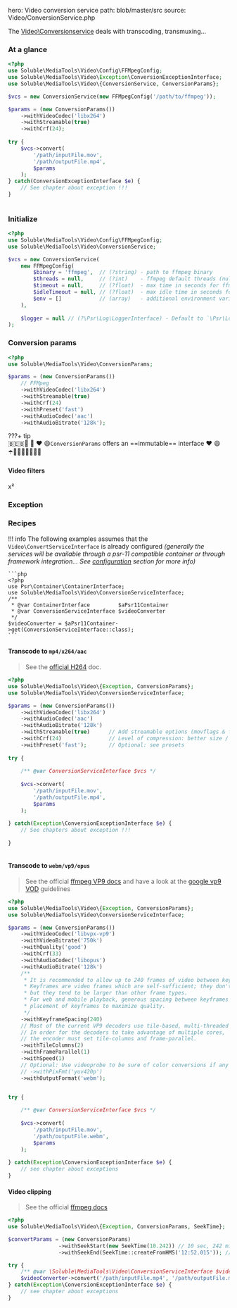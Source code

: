 hero: Video conversion service
path: blob/master/src
source: Video/ConversionService.php

The [Video\Conversionservice]() deals with transcoding, transmuxing...

### At a glance

```php
<?php
use Soluble\MediaTools\Video\Config\FFMpegConfig;
use Soluble\MediaTools\Video\Exception\ConversionExceptionInterface;
use Soluble\MediaTools\Video\{ConversionService, ConversionParams};

$vcs = new ConversionService(new FFMpegConfig('/path/to/ffmpeg'));

$params = (new ConversionParams())
    ->withVideoCodec('libx264')
    ->withStreamable(true)       
    ->withCrf(24);                  
    
try {    
    $vcs->convert(
        '/path/inputFile.mov', 
        '/path/outputFile.mp4', 
        $params
    );    
} catch(ConversionExceptionInterface $e) {
    // See chapter about exception !!!    
}
       
``` 

### Initialize

```php
<?php
use Soluble\MediaTools\Video\Config\FFMpegConfig;
use Soluble\MediaTools\Video\ConversionService;

$vcs = new ConversionService(    
    new FFMpegConfig(
        $binary = 'ffmpeg',  // (?string) - path to ffmpeg binary 
        $threads = null,     // (?int)    - ffmpeg default threads (null: single-thread)
        $timeout = null,     // (?float)  - max time in seconds for ffmpeg process (null: disable) 
        $idleTimeout = null, // (?float)  - max idle time in seconds for ffmpeg process
        $env = []            // (array)   - additional environment variables               
    ),
     
    $logger = null // (?\Psr\Log\LoggerInterface) - Default to `\Psr\Log\NullLogger`.  
);
```

### Conversion params


```php
<?php
use Soluble\MediaTools\Video\ConversionParams;

$params = (new ConversionParams())
    // FFMpeg
    ->withVideoCodec('libx264')
    ->withStreamable(true)  
    ->withCrf(24)         
    ->withPreset('fast')
    ->withAudioCodec('aac')
    ->withAudioBitrate('128k');            

```
 

???+ tip    
     🇧🇪🇧:brain: :butterfly: :heart: :smile:`ConversionParams` offers an ==immutable== interface :heart: :smile:   
     ☂️🍓🥩🍢🍻🤾‍♂️🥌  


#### Video filters

x²
### Exception

### Recipes

!!! info
    The following examples assumes that the `Video\ConvertServiceInterface` 
    is already configured *(generally the services will be available through
    a psr-11 compatible container or through framework integration... 
    See [configuration](#configuration) section for more info)*
          
    ```php
    <?php
    use Psr\Container\ContainerInterface;
    use Soluble\MediaTools\Video\ConversionServiceInterface;
    /**
     * @var ContainerInterface         $aPsr11Container 
     * @var ConversionServiceInterface $videoConverter
     */ 
    $videoConverter = $aPsr11Container->get(ConversionServiceInterface::class);
    ```

#### Transcode to `mp4/x264/aac`

> See the [official H264](https://trac.ffmpeg.org/wiki/Encode/H.264) doc. 

```php
<?php
use Soluble\MediaTools\Video\{Exception, ConversionParams};
use Soluble\MediaTools\Video\ConversionServiceInterface;

$params = (new ConversionParams())
    ->withVideoCodec('libx264')
    ->withAudioCodec('aac')
    ->withAudioBitrate('128k')            
    ->withStreamable(true)      // Add streamable options (movflags & faststart) 
    ->withCrf(24)               // Level of compression: better size / less visual quality  
    ->withPreset('fast');       // Optional: see presets           
    
try {
    
    /** @var ConversionServiceInterface $vcs */
    
    $vcs->convert(
        '/path/inputFile.mov', 
        '/path/outputFile.mp4', 
        $params
    );
    
} catch(Exception\ConversionExceptionInterface $e) {
    // See chapters about exception !!! 
   
}
       
``` 

#### Transcode to `webm/vp9/opus`

> See the official [ffmpeg VP9 docs](https://trac.ffmpeg.org/wiki/Encode/VP9) 
> and have a look at the [google vp9 VOD](https://developers.google.com/media/vp9/settings/vod/#ffmpeg_command_lines) guidelines


```php
<?php
use Soluble\MediaTools\Video\{Exception, ConversionParams};
use Soluble\MediaTools\Video\ConversionServiceInterface;

$params = (new ConversionParams())
    ->withVideoCodec('libvpx-vp9')
    ->withVideoBitrate('750k')
    ->withQuality('good')
    ->withCrf(33)
    ->withAudioCodec('libopus')
    ->withAudioBitrate('128k')
    /**
     * It is recommended to allow up to 240 frames of video between keyframes (8 seconds for 30fps content).
     * Keyframes are video frames which are self-sufficient; they don't rely upon any other frames to render
     * but they tend to be larger than other frame types.
     * For web and mobile playback, generous spacing between keyframes allows the encoder to choose the best
     * placement of keyframes to maximize quality.
     */
    ->withKeyframeSpacing(240)
    // Most of the current VP9 decoders use tile-based, multi-threaded decoding.
    // In order for the decoders to take advantage of multiple cores,
    // the encoder must set tile-columns and frame-parallel.
    ->withTileColumns(2)
    ->withFrameParallel(1)
    ->withSpeed(1)
    // Optional: Use videoprobe to be sure of color conversions if any needed
    // ->withPixFmt('yuv420p') 
    ->withOutputFormat('webm');


try {
    
    /** @var ConversionServiceInterface $vcs */
    
    $vcs->convert(
        '/path/inputFile.mov', 
        '/path/outputFile.webm', 
        $params
    );
    
} catch(Exception\ConversionExceptionInterface $e) {
    // see chapter about exceptions        
} 

``` 

#### Video clipping

> See the official [ffmpeg docs](https://trac.ffmpeg.org/wiki/Seeking) 


```php
<?php
use Soluble\MediaTools\Video\{Exception, ConversionParams, SeekTime};

$convertParams = (new ConversionParams)
                ->withSeekStart(new SeekTime(10.242)) // 10 sec, 242 milli
                ->withSeekEnd(SeekTime::createFromHMS('12:52.015')); // 12 mins, 52 secs...                

try {
    /** @var \Soluble\MediaTools\Video\ConversionServiceInterface $videoConverter */
    $videoConverter->convert('/path/inputFile.mp4', '/path/outputFile.mp4', $convertParams);
} catch(Exception\ConversionExceptionInterface $e) {
    // see chapter about exceptions        
}

``` 

